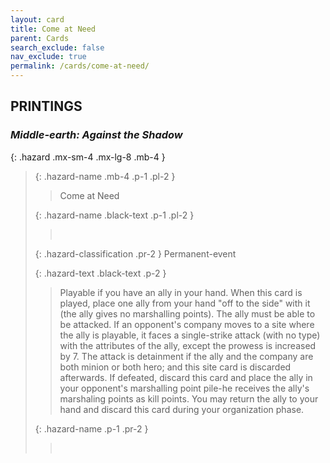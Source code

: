 ```yaml
---
layout: card
title: Come at Need
parent: Cards
search_exclude: false
nav_exclude: true
permalink: /cards/come-at-need/
---
```


## PRINTINGS


### _Middle-earth: Against the Shadow_

{: .hazard .mx-sm-4 .mx-lg-8 .mb-4 }
> {: .hazard-name .mb-4 .p-1 .pl-2 }
> > <div class="hazard-mp"></div>
> > <div class="card-name">Come at Need</div>
>
> {: .hazard-name .black-text .p-1 .pl-2 }
> > &nbsp;
>
> {: .hazard-classification .pr-2 }
> Permanent-event
>
> {: .hazard-text .black-text .p-2 }
> > Playable if you have an ally in your hand. When this card is played, place one ally from your hand "off to the side" with it (the ally gives no marshalling points). The ally must be able to be attacked. If an opponent's company moves to a site where the ally is playable, it faces a single-strike attack (with no type) with the attributes of the ally, except the prowess is increased by 7. The attack is detainment if the ally and the company are both minion or both hero; and this site card is discarded afterwards. If defeated, discard this card and place the ally in your opponent's marshalling point pile-he receives the ally's marshaling points as kill points. You may return the ally to your hand and discard this card during your organization phase. 
>
> {: .hazard-name .p-1 .pr-2 }
> > <div class="card-shield"></div>
> > <div class="card-corruption">&nbsp;</div>
